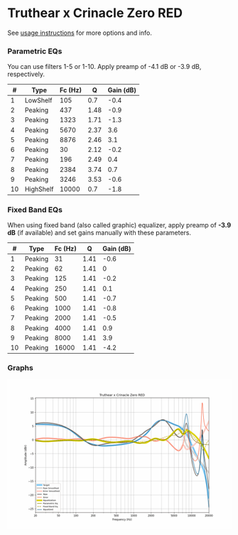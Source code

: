 # Truthear x Crinacle Zero RED
See [usage instructions](https://github.com/jaakkopasanen/AutoEq#usage) for more options and info.

### Parametric EQs
You can use filters 1-5 or 1-10. Apply preamp of -4.1 dB or -3.9 dB, respectively.

|   # | Type      |   Fc (Hz) |    Q |   Gain (dB) |
|-----|-----------|-----------|------|-------------|
|   1 | LowShelf  |       105 | 0.7  |        -0.4 |
|   2 | Peaking   |       437 | 1.48 |        -0.9 |
|   3 | Peaking   |      1323 | 1.71 |        -1.3 |
|   4 | Peaking   |      5670 | 2.37 |         3.6 |
|   5 | Peaking   |      8876 | 2.46 |         3.1 |
|   6 | Peaking   |        30 | 2.12 |        -0.2 |
|   7 | Peaking   |       196 | 2.49 |         0.4 |
|   8 | Peaking   |      2384 | 3.74 |         0.7 |
|   9 | Peaking   |      3246 | 3.53 |        -0.6 |
|  10 | HighShelf |     10000 | 0.7  |        -1.8 |

### Fixed Band EQs
When using fixed band (also called graphic) equalizer, apply preamp of **-3.9 dB** (if available) and set gains manually with these parameters.

|   # | Type    |   Fc (Hz) |    Q |   Gain (dB) |
|-----|---------|-----------|------|-------------|
|   1 | Peaking |        31 | 1.41 |        -0.6 |
|   2 | Peaking |        62 | 1.41 |         0   |
|   3 | Peaking |       125 | 1.41 |        -0.2 |
|   4 | Peaking |       250 | 1.41 |         0.1 |
|   5 | Peaking |       500 | 1.41 |        -0.7 |
|   6 | Peaking |      1000 | 1.41 |        -0.8 |
|   7 | Peaking |      2000 | 1.41 |        -0.5 |
|   8 | Peaking |      4000 | 1.41 |         0.9 |
|   9 | Peaking |      8000 | 1.41 |         3.9 |
|  10 | Peaking |     16000 | 1.41 |        -4.2 |

### Graphs
![](./Truthear%20x%20Crinacle%20Zero%20RED.png)
